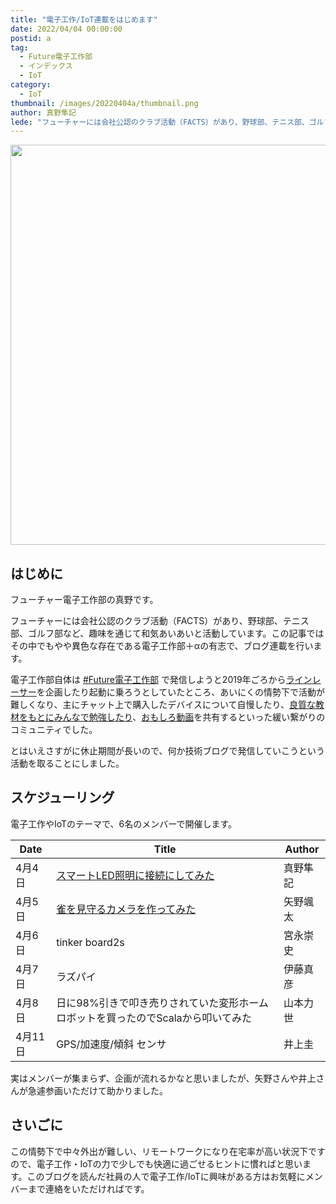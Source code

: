 ```yaml
---
title: "電子工作/IoT連載をはじめます"
date: 2022/04/04 00:00:00
postid: a
tag:
  - Future電子工作部
  - インデックス
  - IoT
category:
  - IoT
thumbnail: /images/20220404a/thumbnail.png
author: 真野隼記
lede: "フューチャーには会社公認のクラブ活動（FACTS）があり、野球部、テニス部、ゴルフ部など、趣味を通じて和気あいあいと活動しています。この記事ではその中でもやや異色な存在である電子工作部＋αの有志で、ブログ連載を行います。"
---
```


<img src="/images/20220404a/bulb-gffed9c0de_640.png" alt=""  width="600" height="640">

## はじめに

フューチャー電子工作部の真野です。

フューチャーには会社公認のクラブ活動（FACTS）があり、野球部、テニス部、ゴルフ部など、趣味を通じて和気あいあいと活動しています。この記事ではその中でもやや異色な存在である電子工作部＋αの有志で、ブログ連載を行います。

電子工作部自体は [#Future電子工作部](https://future-architect.github.io/tags/Future%E9%9B%BB%E5%AD%90%E5%B7%A5%E4%BD%9C%E9%83%A8/) で発信しようと2019年ごろから[ラインレーサー](https://future-architect.github.io/articles/20191018/)を企画したり起動に乗ろうとしていたところ、あいにくの情勢下で活動が難しくなり、主にチャット上で購入したデバイスについて自慢したり、[良質な教材をもとにみんなで勉強したり](https://speakerdeck.com/fumimaker/dian-zi-gong-zuo-falsetamefalsedian-qi-hui-lu-ji-chu-jiang-zuo)、[おもしろ動画](https://www.youtube.com/watch?v=1L_MBAwDqXc)を共有するといった緩い繋がりのコミュニティでした。

とはいえさすがに休止期間が長いので、何か技術ブログで発信していこうという活動を取ることにしました。

## スケジューリング

電子工作やIoTのテーマで、6名のメンバーで開催します。


| Date    | Title                           | Author   |
|---------|---------------------------------|----------|
| 4月4日  | [スマートLED照明に接続にしてみた](/articles/20220404b/) | 真野隼記 |
| 4月5日  | [雀を見守るカメラを作ってみた](/articles/20220405a/)    | 矢野颯太 |
| 4月6日  | tinker board2s                  | 宮永崇史 |
| 4月7日  | ラズパイ                        | 伊藤真彦 |
| 4月8日  |  日に98%引きで叩き売りされていた変形ホームロボットを買ったのでScalaから叩いてみた  | 山本力世 |
| 4月11日 | GPS/加速度/傾斜 センサ          | 井上圭   |

実はメンバーが集まらず、企画が流れるかなと思いましたが、矢野さんや井上さんが急遽参画いただけて助かりました。


## さいごに

この情勢下で中々外出が難しい、リモートワークになり在宅率が高い状況下ですので、電子工作・IoTの力で少しでも快適に過ごせるヒントに慣ればと思います。このブログを読んだ社員の人で電子工作/IoTに興味がある方はお気軽にメンバーまで連絡をいただければです。

